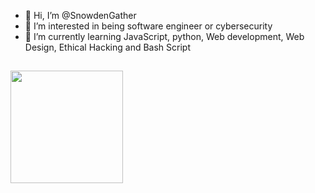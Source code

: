 - 👋 Hi, I’m @SnowdenGather
- 👀 I’m interested in being software engineer or cybersecurity
- 🌱 I’m currently learning JavaScript, python, Web development, Web Design, Ethical Hacking and Bash Script
##
<div align="left">
  <a href="https://github.com/SnowdenGather">
  <img height="180em" src="https://github-readme-stats.vercel.app/api?username=SnowdenGather&show_icons=true&theme=dark&include_all_commits=true&count_private=true"/>
</div>


